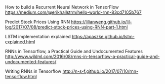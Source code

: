 How to build a Recurrent Neural Network in TensorFlow
https://medium.com/@erikhallstrm/hello-world-rnn-83cd7105b767

Predict Stock Prices Using RNN
https://lilianweng.github.io/lil-log/2017/07/08/predict-stock-prices-using-RNN-part-1.html

LSTM implementation explained
https://apaszke.github.io/lstm-explained.html

RNNs in Tensorflow, a Practical Guide and Undocumented Features
http://www.wildml.com/2016/08/rnns-in-tensorflow-a-practical-guide-and-undocumented-features/

Writing RNNs in Tensorflow
http://n-s-f.github.io/2017/07/10/rnn-tensorflow.html
